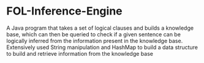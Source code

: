 # FOL-Inference-Engine

A Java program that takes a set of logical clauses and builds a knowledge base, which can then be queried to check if a given sentence can be logically inferred from the information present in the knowledge base.
Extensively used String manipulation and HashMap to build a data structure to build and retrieve information from the knowledge base

